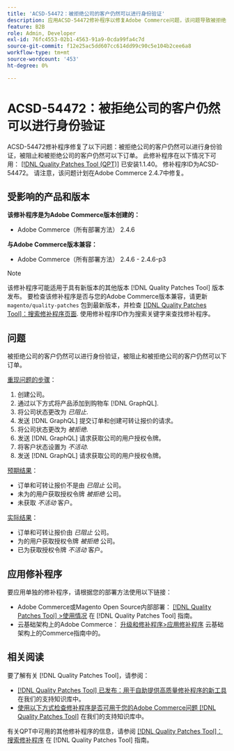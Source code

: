 ```yaml
---
title: 'ACSD-54472：被拒绝公司的客户仍然可以进行身份验证'
description: 应用ACSD-54472修补程序以修复Adobe Commerce问题，该问题导致被拒绝公司的客户仍然可以执行身份验证，被阻止和被拒绝公司的客户仍然可以下订单。
feature: B2B
role: Admin, Developer
exl-id: 76fc4553-02b1-4563-91a9-0cda99fa4c7d
source-git-commit: f12e25ac5dd607cc614dd99c90c5e104b2cee6a8
workflow-type: tm+mt
source-wordcount: '453'
ht-degree: 0%

---
```


# ACSD-54472：被拒绝公司的客户仍然可以进行身份验证

ACSD-54472修补程序修复了以下问题：被拒绝公司的客户仍然可以进行身份验证，被阻止和被拒绝公司的客户仍然可以下订单。 此修补程序在以下情况下可用： [[!DNL Quality Patches Tool (QPT)]](/help/announcements/adobe-commerce-announcements/magento-quality-patches-released-new-tool-to-self-serve-quality-patches.md) 已安装1.1.40。 修补程序ID为ACSD-54472。 请注意，该问题计划在Adobe Commerce 2.4.7中修复。

## 受影响的产品和版本

**该修补程序是为Adobe Commerce版本创建的：**

* Adobe Commerce（所有部署方法） 2.4.6

**与Adobe Commerce版本兼容：**

* Adobe Commerce（所有部署方法） 2.4.6 - 2.4.6-p3

>[!NOTE]
>
>该修补程序可能适用于具有新版本的其他版本 [!DNL Quality Patches Tool] 版本发布。 要检查该修补程序是否与您的Adobe Commerce版本兼容，请更新 `magento/quality-patches` 包到最新版本，并检查 [[!DNL Quality Patches Tool]：搜索修补程序页面](https://experienceleague.adobe.com/tools/commerce-quality-patches/index.html). 使用修补程序ID作为搜索关键字来查找修补程序。

## 问题

被拒绝公司的客户仍然可以进行身份验证，被阻止和被拒绝公司的客户仍然可以下订单。

<u>重现问题的步骤</u>：

1. 创建公司。
1. 通过以下方式将产品添加到购物车 [!DNL GraphQL].
1. 将公司状态更改为 *已阻止*.
1. 发送 [!DNL GraphQL] 提交订单和创建可转让报价的请求。
1. 将公司状态更改为 *被拒绝*.
1. 发送 [!DNL GraphQL] 请求获取公司的用户授权令牌。
1. 将客户状态设置为 *不活动*.
1. 发送 [!DNL GraphQL] 请求获取公司的用户授权令牌。

<u>预期结果</u>：

* 订单和可转让报价不是由 *已阻止* 公司。
* 未为的用户获取授权令牌 *被拒绝* 公司。
* 未获取 *不活动* 客户。

<u>实际结果</u>：

* 订单和可转让报价由 *已阻止* 公司。
* 为的用户获取授权令牌 *被拒绝* 公司。
* 已为获取授权令牌 *不活动* 客户。

## 应用修补程序

要应用单独的修补程序，请根据您的部署方法使用以下链接：

* Adobe Commerce或Magento Open Source内部部署： [[!DNL Quality Patches Tool] >使用情况](https://experienceleague.adobe.com/docs/commerce-operations/tools/quality-patches-tool/usage.html) 在 [!DNL Quality Patches Tool] 指南。
* 云基础架构上的Adobe Commerce： [升级和修补程序>应用修补程序](https://experienceleague.adobe.com/docs/commerce-cloud-service/user-guide/develop/upgrade/apply-patches.html) 云基础架构上的Commerce指南中的。

## 相关阅读

要了解有关 [!DNL Quality Patches Tool]，请参阅：

* [[!DNL Quality Patches Tool] 已发布：用于自助提供高质量修补程序的新工具](/help/announcements/adobe-commerce-announcements/magento-quality-patches-released-new-tool-to-self-serve-quality-patches.md) 在我们的支持知识库中。
* [使用以下方式检查修补程序是否可用于您的Adobe Commerce问题 [!DNL Quality Patches Tool]](/help/support-tools/patches-available-in-qpt-tool/check-patch-for-magento-issue-with-magento-quality-patches.md) 在我们的支持知识库中。

有关QPT中可用的其他修补程序的信息，请参阅 [[!DNL Quality Patches Tool]：搜索修补程序](https://experienceleague.adobe.com/tools/commerce-quality-patches/index.html) 在 [!DNL Quality Patches Tool] 指南。
